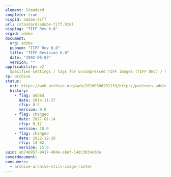 ```yaml
---
element: Standard
complete: true
nispid: adobe-tiff
url: /standard/adobe-tiff.html
nisptag: "TIFF Rev 6.0"
orgid: adobe
document:
  org: adobe
  pubnum: "TIFF Rev 6.0"
  title: "TIFF Revision 6.0"
  date: "1992-06-03"
  version: ""
applicability: >2
  Specifies settings / tags for uncompressed TIFF images (TIFF UNC) / tags for Group 4 compressed TIFF images (TIFF G4)
rp: archive
status:
  uri: https://web.archive.org/web/20160306201233/http://partners.adobe.com/public/developer/en/tiff/TIFF6.pdf
  history: 
    - flag: added
      date: 2014-11-27
      rfcp: 8-2
      version: 9.0
    - flag: changed
      date: 2017-01-14
      rfcp: 9-17
      version: 10.0
    - flag: changed
      date: 2022-12-20
      rfcp: 14-62
      version: 15.0
uuid: ab748957-9417-404e-a0ef-14dc3034c60e
coverdocument:
consumers:
  - archive-archive-still-image-raster
---
```

